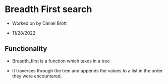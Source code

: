 # Breadth First search

- Worked on by Daniel Brott

- 11/28/2022

## Functionality

- Breadth_first is a function which takes in a tree

- It traverses through the tree and appends the values to a list in the order they were encountered.
